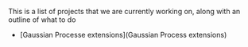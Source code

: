 This is a list of projects that we are currently working on, along with an outline of what to do

 * [Gaussian Processe extensions](Gaussian Process extensions)